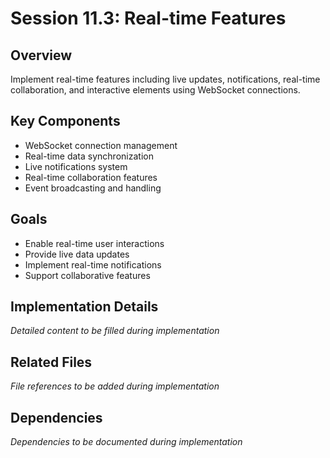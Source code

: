 # Session 11.3: Real-time Features

## Overview
Implement real-time features including live updates, notifications, real-time collaboration, and interactive elements using WebSocket connections.

## Key Components
- WebSocket connection management
- Real-time data synchronization
- Live notifications system
- Real-time collaboration features
- Event broadcasting and handling

## Goals
- Enable real-time user interactions
- Provide live data updates
- Implement real-time notifications
- Support collaborative features

## Implementation Details
*Detailed content to be filled during implementation*

## Related Files
*File references to be added during implementation*

## Dependencies
*Dependencies to be documented during implementation*